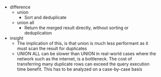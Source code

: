 - difference
  - union
      - Sort and deduplicate  
  - union all
      - Return the merged result directly, without sorting or deduplication
- insight
  - The implication of this, is that union is much less performant as it must scan the result for duplicates 
  - UNION ALL can be slower than UNION in real-world cases where the network such as the internet, is a bottleneck. The cost of transferring many duplicate rows can exceed the query execution time benefit. This has to be analyzed on a case-by-case basis

